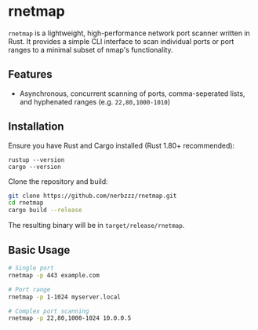 # rnetmap
`rnetmap` is a lightweight, high-performance network port scanner written in Rust. It provides a simple CLI interface to scan individual ports or port ranges to a minimal subset of nmap's functionality.

## Features
* Asynchronous, concurrent scanning of ports, comma-seperated lists, and hyphenated ranges (e.g. `22,80,1000-1010`)

## Installation
Ensure you have Rust and Cargo installed (Rust 1.80+ recommended):
```
rustup --version
cargo --version
```
Clone the repository and build:
```sh
git clone https://github.com/nerbzzz/rnetmap.git
cd rnetmap
cargo build --release
```
The resulting binary will be in `target/release/rnetmap`.

## Basic Usage
```sh
# Single port
rnetmap -p 443 example.com

# Port range
rnetmap -p 1-1024 myserver.local

# Complex port scanning
rnetmap -p 22,80,1000-1024 10.0.0.5
```